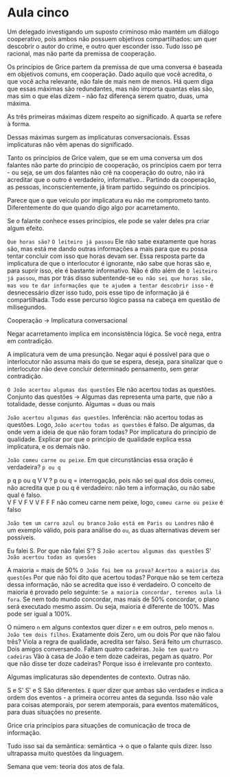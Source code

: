 Aula cinco
==========

Um delegado investigando um suposto criminoso mão mantém um diálogo cooperativo, pois ambos não possuem objetivos compartilhados: um quer descobrir o autor do crime, e outro quer esconder isso. Tudo isso pé racional, mas não parte da premissa de cooperação.

Os princípios de Grice partem da premissa de que uma conversa é baseada em objetivos comuns, em cooperação.
Dado aquilo que você acredita, o que você acha relevante, não fale de mais nem de menos.
Há quem diga que essas máximas são redundantes, mas não importa quantas elas são, mas sim o que elas dizem - não faz diferença serem quatro, duas, uma máxima.

As três primeiras máximas dizem respeito ao significado. A quarta se refere à forma.

Dessas máximas surgem as implicaturas conversacionais. Essas implicaturas não vêm apenas do significado.

Tanto os princípios de Grice valem, que se em uma conversa um dos falantes não parte do princípio de cooperação, os princípios caem por terra - ou seja, se um dos falantes não crê na cooperação do outro, não irá acreditar que o outro é verdadeiro, informativo... Partindo da cooperação, as pessoas, inconscientemente, já tiram partido seguindo os princípios.

Parece que o que veiculo por implicatura eu não me comprometo tanto. Diferentemente do que quando digo algo por acarretamento.

Se o falante conhece esses princípios, ele pode se valer deles pra criar algum efeito.

`Que horas são?`
`O leiteiro já passou`
Ele não sabe exatamente que horas são, mas está me dando outras informações a mais para que eu possa tentar concluir com isso que horas devam ser. Essa resposta parte da implicatura de que o interlocutor é ignorante, não sabe que horas são e, para suprir isso, ele é bastante informativo. Não é dito além de `O leiteiro já passou`, mas por trás disso subentende-se `eu não sei que horas são, mas vou te dar informações que te ajudem a tentar descobrir isso` - é desnecessário dizer isso tudo, pois esse tipo de informação já é compartilhada. Todo esse percurso lógico passa na cabeça em questão de milisegundos.

Cooperação -> Implicatura conversacional

Negar acarretamento implica em inconsistência lógica. Se você nega, entra em contradição.

A implicatura vem de uma presunção. Negar aqui é possível para que o interlocutor não assuma mais do que se espera, deseja, para sinalizar que o interlocutor não deve concluir determinado pensamento, sem gerar contradição.

`O João acertou algumas das questões`
Ele não acertou todas as questões.
Conjunto das questões -> Algumas das representa uma parte, que não a totalidade, desse conjunto.
Algumas = duas ou mais

`João acertou algumas das questões`. Inferência: não acertou todas as questões.
Logo, `João acertou todas as questões` é falso.
De algumas, da onde vem a ideia de que não foram todas? Por implicatura do princípio de qualidade. Explicar por que o princípio de qualidade explica essa implicatura, e os demais não.

`João comeu carne ou peixe`.
Em que circunstâncias essa oração é verdadeira?
`p ou q`

p  q  p ou q
V  V    ?      p ou q = interrogação, pois não sei qual dos dois comeu, não acredita que p ou q é verdadeiro:
               não tem a informação, ou não sabe qual é falso.       
V  F    V
F  V    V
F  F    F      não comeu carne nem peixe, logo, `comeu carne ou peixe` é falso

`João tem um carro azul ou branco`
`João está em Paris ou Londres` não é um exemplo válido, pois para análise do `ou`, as duas alternativas devem ser possíveis.

Eu falei S. Por que não falei S'?
S `João acertou algumas das questões`
S' `João acertou todas as quesões`

A maioria = mais de 50%
`O João foi bem na prova?`
`Acertou a maioria das questões`
Por que não foi dito que acertou todas? Porque não se tem certeza dessa informação, não se acredita que isso é verdadeiro.
O conceito de maioria é provado pelo seguinte:
`Se a maioria concordar, teremos aula lá fora`.
Se nem todo mundo concordar, mas mais de 50% concordar, o plano será executado mesmo assim. Ou seja, maioria é diferente de 100%. Mas pode ser igual a 100%.

O número `n` em alguns contextos quer dizer `n` e em outros, pelo menos `n`.
`João tem dois filhos`.
Exatamente dois
Zero, um ou dois
Por que não falou três? Viola a regra de qualidade, acredita ser falso.
Será feito um churrasco. Dois amigos conversando. Faltam quatro cadeiras.
`João tem quatro cadeiras`
Vão à casa de João e tem doze cadeiras, pegam as quatro.
Por que não disse ter doze cadeiras? Porque isso é irrelevante pro contexto.

Algumas implicaturas são dependentes de contexto. Outras não.

S e S'
S' e S
São diferentes.
`E` quer dizer que ambas são verdades e indica a ordem dos eventos - a primeira ocorreu antes da segunda. Isso não vale para coisas atemporais, por serem atemporais, para eventos matemáticos, para duas situações no presente.

Grice cria princípios para situações de comunicação de troca de informação.

Tudo isso sai da semântica: semântica -> o que o falante quis dizer. Isso ultrapassa muito questões da linguagem.

Semana que vem: teoria dos atos de fala.